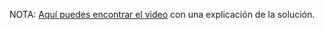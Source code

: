 NOTA: [Aquí puedes encontrar el video](https://youtu.be/F7hgHoE7fGQ) con una explicación de la solución.

